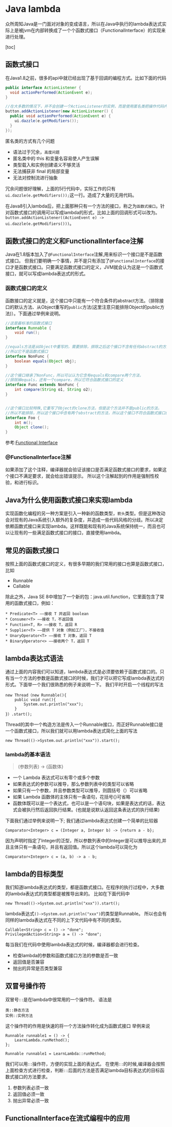 # Java lambda
众所周知Java是一门面对对象的变成语言，所以在Java中执行的lambda表达式实际上是被jvm在内部转换成了一个个函数式接口（FunctionalInterface）的实现来进行处理。

[toc]

## 函数式接口
在Java1.8之前，很多的api中就已经出现了基于回调的编程方式。比如下面的代码
```java
public interface ActionListener {
  void actionPerformed(ActionEvent e);
}

//在大多数的情况下，并不会创建一个ActionListener的实例，而是使用匿名类把操作代码内联
button.addActionListener(new ActionListener() {
  public void actionPerformed(ActionEvent e) {
    ui.dazzle(e.getModifiers());
  }
});
```
匿名类的方式有几个问题
- 语法过于冗余，`高度问题`
- 匿名类中的 this 和变量名容易使人产生误解
- 类型载入和实例创建语义不够灵活
- 无法捕获非 final 的局部变量
- 无法对控制流进行抽象

冗余问题很好理解，上面的5行代码中，实际工作的只有`ui.dazzle(e.getModifiers());`这一行。造成了大量的无用代码。

在Java8引入lambda后，把上面那种只有一个方法的接口，称之为`函数式接口`。针对函数式接口的调用可以写成lambda的形式，比如上面的回调形式可以改为。
`button.addActionListener((ActionEvent e) -> ui.dazzle(e.getModifiers()))`。

## 函数式接口的定义和FunctionalInterface注解
Java在1.8版本加入了`@FunctionalInterface`注解,用来标识一个接口是不是函数式接口。
但我们要明确一个事情，并不是只有添加了`@FunctionalInterface`的接口才是函数式接口。只要满足函数式接口的定义，JVM就会认为这是一个函数式接口，就可以写成lambda表达式的形式。

### 函数式接口的定义
函数接口的定义就是，这个接口中只能有一个符合条件的abstract方法。（排除接口的默认方法、从Object重写的`public`方法(这里注意只能排除Object的public方法)）。下面通过举例来说明。
```Java
//这是最标准的函数式接口
interface Runnable {
    void run();
}
```

```Java
//equals方法是从Object中重写的，需要排除，排除之后这个接口不含有任何abstract的方法，
//所以它不是函数式接口
interface NonFunc {
    boolean equals(Object obj);
}

```

```Java
//这个接口继承了NonFunc，所以可以认为它含有equals和compare两个方法，
//排除掉equals，还有一个compare，所以它符合函数式接口的定义
interface Func extends NonFunc {
    int compare(String o1, String o2);
}
```

```java

//这个接口比较特殊,它重写了Object的clone方法，但是这个方法并不是public的方法，
//所以不能排除，所以这个接口中含有两个abstract的方法，所以这个接口不符合函数式接口的定义
interface Foo {
    int m();
    Object clone();
}

```
参考:[Functional Interface](https://docs.oracle.com/javase/specs/jls/se8/html/jls-9.html#jls-9.8)

### @FunctionalInterface注解
如果添加了这个注释，编译器就会验证该接口是否满足函数式接口的要求，如果这个接口不满足要求，就会给出错误提示。
所以这个注解起到的作用是强制性校验，和进行标识。


## Java为什么使用函数式接口来实现lambda
实现函数化编程的另一种方案是引入一种新的函数类型，`箭头`类型。但是这种改动会对现有的Java系统引入额外的复杂度，并造成一些代码风格的分歧。所以决定依赖函数式接口来实现lambda。这样既能和现有的Java系统保持统一，而且也可以让现有的一些满足函数式接口的接口，直接使用lambda。


## 常见的函数式接口
按照上面的函数式接口的定义，有很多早期的我们常用的接口也算是函数式接口，比如 
* Runnable
* Callable

除此之外，Java SE 8中增加了一个新的包：java.util.function，它里面包含了常用的函数式接口，例如：
```
* Predicate<T> ——接收 T 并返回 boolean
* Consumer<T> ——接收 T，不返回值
* Function<T, R> ——接收 T，返回 R
* Supplier<T> ——提供 T 对象（例如工厂），不接收值
* UnaryOperator<T> ——接收 T 对象，返回 T
* BinaryOperator<> ——接收两个 T，返回 T
```

## lambda表达式语法
通过上面的内容我们可以知道，lambda表达式是必须要依赖于函数式接口的。只有当一个方法的参数是函数式接口的时候，我们才可以把它写成lambda表达式的形式。下面举一个我们很熟悉的例子来说明一下。
我们平时开启一个线程的写法
```
new Thread（new Runnable(){
    public void run(){
        System.out.println("xxx");
    }
}）.start();
```
Thread的其中一个构造方法是传入一个Runnable接口，而正好Runnable接口是一个函数式接口，所以我们就可以用lambda表达式简化上面的写法
```
new Thread(()->System.out.println("xxx")).start();
```


### lambda的基本语法
> (参数列表) -> {函数体} 
* 一个 Lambda 表达式可以有零个或多个参数
* 如果表达式的参数可以推导，那么参数列表中的类型可以省略
* 如果只有一个参数，并且参数类型可以推导，则圆括号（）可以省略
* 如果 Lambda 函数体的主体只有一条语句，花括号{}可省略
* 函数体既可以是一个表达式，也可以是一个语句块，如果是表达式的话，表达式会被执行然后返回执行结果。(也就是说默认返回这条表达式的执行结果)

下面我们通过举例来说明一下;
我们通过lambda表达式创建一个简单的比较器
```
Comparator<Integer> c = (Integer a, Integer b) -> {return a - b};
```
因为声明时指定了Integer的泛型，所以参数列表中的Integer是可以推导出来的,并且主体只有一条语句，并且有返回值。所以这个lambda可以简化为
```
Comparator<Integer> c = (a, b) -> a - b;
```

## lambda的目标类型
我们知道lambda表达式的类型，都是函数式接口。在程序的执行过程中，大多数的lambda表达式的类型都是被推导出来的。
比如在下面代码中
```
new Thread(()->System.out.println("xxx")).start();
```
lambda表达式`()->System.out.println("xxx")`的类型是Runnable。
所以也会有同样的lambda表达式在不同的上下文代码中有不同的类型。
```
Callable<String> c = () -> "done";
PrivilegedAction<String> a = () -> "done";
```

每当我们在代码中使用lambda表达式的时候，编译器都会进行检查。
* 检查lambda的参数和函数式接口方法的参数是否一致
* 返回值是否兼容
* 抛出的异常是否类型兼容

## 双冒号操作符
双冒号`::`是在lambda中很常用的一个操作符。
语法是
```
类::静态方法
实例::实例方法
```
这个操作符的作用是快速的将一个方法操作转化成为函数式接口
举例来说
```
Runnable runnable1 = () -> {
    LearnLambda.runMethod();
};
```

```
Runnable runnable1 = LearnLambda::runMethod;
```
我们可以用`::`操作符，方便的实现上面的表达式。
在使用`::`的时候,编译器会按照上面检查方式进行检查，判断`::`后面的方法是否满足lambda目标表达式的目标函数式接口的方法要求。
1. 参数列表必须一致
2. 返回值必须一致
3. 抛出异常必须一致



## FunctionalInterface在流式编程中的应用